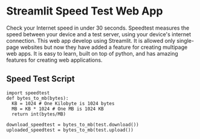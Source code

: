 # Streamlit Speed Test Web App

Check your Internet speed in under 30 seconds. Speedtest measures the speed between your device and a test server, using your device's internet connection. This web app develop using Streamlit. It is allowed only single-page websites but now they have added a feature for creating multipage web apps. It is easy to learn, built on top of python, and has amazing features for creating web applications.

## Speed Test Script  

```
import speedtest
def bytes_to_mb(bytes):
  KB = 1024 # One Kilobyte is 1024 bytes
  MB = KB * 1024 # One MB is 1024 KB
  return int(bytes/MB)

download_speedtest = bytes_to_mb(test.download())
uploaded_speedtest = bytes_to_mb(test.upload())
```

